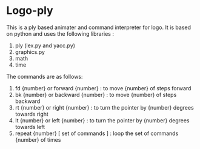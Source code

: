 # Logo-ply
This is a ply based animater and command interpreter for logo.
It is based on python and uses the following libraries :
1) ply (lex.py and yacc.py)
2) graphics.py
3) math
4) time

The commands are as follows:
1) fd {number} or forward {number} : to move {number} of steps forward
2) bk {number} or backward {number} : to move {number} of steps backward
3) rt {number} or right {number} : to turn the pointer by {number} degrees towards right
4) lt {number} or left {number} : to turn the pointer by {number} degrees towards left
5) repeat {number} [ set of commands ] : loop the set of commands {number} of times
